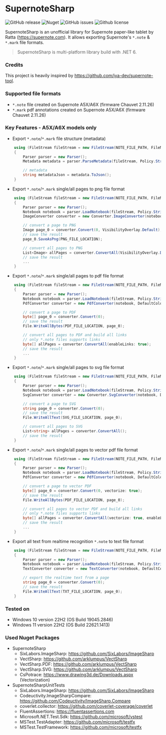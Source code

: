 # SupernoteSharp
![GitHub release](https://img.shields.io/github/release/nelinory/SupernoteSharp)
![Nuget](https://img.shields.io/nuget/dt/SupernoteSharp?label=nuget%20downloads)
![GitHub issues](https://img.shields.io/github/issues/nelinory/SupernoteSharp)
![Github license](https://img.shields.io/github/license/nelinory/SupernoteSharp)

SupernoteSharp is an unofficial library for Supernote paper-like tablet by Ratta (https://supernote.com). It allows exporting Supernote's `*.note` & `*.mark` file formats.

> SupernoteSharp is multi-platform library build with .NET 6.

### Credits
This project is heavily inspired by https://github.com/jya-dev/supernote-tool.

### Supported file formats
- `*.note` file created on Supernote A5X/A6X (firmware Chauvet 2.11.26)
- `*.mark` pdf annotations created on Supernote A5X/A6X (firmware Chauvet 2.11.26)

### Key Features - A5X/A6X models only
- Export `*.note`/`*.mark` file structure (metadata)
```C#
    using (FileStream fileStream = new FileStream(NOTE_FILE_PATH, FileMode.Open, FileAccess.Read))
    {
        Parser parser = new Parser();
        Metadata metadata = parser.ParseMetadata(fileStream, Policy.Strict);

        // metadata
        string metadataJson = metadata.ToJson();
    }
```
- Export `*.note`/`*.mark` single/all pages to png file format
```C#
    using (FileStream fileStream = new FileStream(NOTE_FILE_PATH, FileMode.Open, FileAccess.Read))
    {
        Parser parser = new Parser();
        Notebook notebook = parser.LoadNotebook(fileStream, Policy.Strict);
        ImageConverter converter = new Converter.ImageConverter(notebook, DefaultColorPalette.Grayscale);

        // convert a page to PNG
        Image page_0 = converter.Convert(0, VisibilityOverlay.Default);
        // save the result
        page_0.SaveAsPng(PNG_FILE_LOCATION);

        // convert all pages to PNG
        List<Image> allPages = converter.ConvertAll(VisibilityOverlay.Default);
        // save the result
        ...
    }
```
- Export `*.note`/`*.mark` single/all pages to pdf file format
```C#
    using (FileStream fileStream = new FileStream(NOTE_FILE_PATH, FileMode.Open, FileAccess.Read))
    {
        Parser parser = new Parser();
        Notebook notebook = parser.LoadNotebook(fileStream, Policy.Strict);
        PdfConverter converter = new PdfConverter(notebook, DefaultColorPalette.Grayscale);

        // convert a page to PDF
        byte[] page_0 = converter.Convert(0);
        // save the result
        File.WriteAllBytes(PDF_FILE_LOCATION, page_0);

        // convert all pages to PDF and build all links
        // only *.note files supports links
        byte[] allPages = converter.ConvertAll(enableLinks: true);
        // save the result
        ...
    }
```
- Export `*.note`/`*.mark` single/all pages to svg file format
```C#
    using (FileStream fileStream = new FileStream(NOTE_FILE_PATH, FileMode.Open, FileAccess.Read))
    {
        Parser parser = new Parser();
        Notebook notebook = parser.LoadNotebook(fileStream, Policy.Strict);
        SvgConverter converter = new Converter.SvgConverter(notebook, DefaultColorPalette.Grayscale);

        // convert a page to SVG
        string page_0 = converter.Convert(0);
        // save the result
        File.WriteAllText(SVG_FILE_LOCATION, page_0);

        // convert all pages to SVG
        List<string> allPages = converter.ConvertAll();
        // save the result
    }
``` 
- Export `*.note`/`*.mark` single/all pages to vector pdf file format
```C#
    using (FileStream fileStream = new FileStream(NOTE_FILE_PATH, FileMode.Open, FileAccess.Read))
    {
        Parser parser = new Parser();
        Notebook notebook = parser.LoadNotebook(fileStream, Policy.Strict);
        PdfConverter converter = new PdfConverter(notebook, DefaultColorPalette.Grayscale);

        // convert a page to vector PDF
        byte[] page_0 = converter.Convert(0, vectorize: true);
        // save the result
        File.WriteAllBytes(PDF_FILE_LOCATION, page_0);

        // convert all pages to vector PDF and build all links
        // only *.note files supports links
        byte[] allPages = converter.ConvertAll(vectorize: true, enableLinks: true);
        // save the result
        ...
    }
``` 
- Export all text from realtime recognition `*.note` to text file format
```C#
    using (FileStream fileStream = new FileStream(NOTE_FILE_PATH, FileMode.Open, FileAccess.Read))
    {
        Parser parser = new Parser();
        Notebook notebook = parser.LoadNotebook(fileStream, Policy.Strict);
        TextConverter converter = new TextConverter(notebook, DefaultColorPalette.Grayscale);

        // export the realtime text from a page
        string page_0 = converter.Convert(0);
        // save the result
        File.WriteAllText(TXT_FILE_LOCATION, page_0);
    }
```

### Tested on
- Windows 10 version 22H2 (OS Build 19045.2846)
- Windows 11 version 22H2 (OS Build 22621.1413)
 
### Used Nuget Packages
- SupernoteSharp
    - SixLabors.ImageSharp: https://github.com/SixLabors/ImageSharp
    - VectSharp: https://github.com/arklumpus/VectSharp
    - VectSharp.PDF: https://github.com/arklumpus/VectSharp
    - VectSharp.SVG: https://github.com/arklumpus/VectSharp
    - CsPotrace: https://www.drawing3d.de/Downloads.aspx (Vectorization)
- SupernoteSharpUnitTests
    - SixLabors.ImageSharp: https://github.com/SixLabors/ImageSharp
    - Codeuctivity.ImageSharpCompare: https://github.com/Codeuctivity/ImageSharp.Compare
    - coverlet.collector: https://github.com/coverlet-coverage/coverlet
    - FluentAssertions: https://fluentassertions.com
    - Microsoft.NET.Test.Sdk: https://github.com/microsoft/vstest
    - MSTest.TestAdapter: https://github.com/microsoft/testfx
    - MSTest.TestFramework: https://github.com/microsoft/testfx
